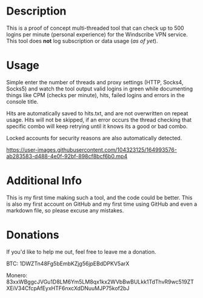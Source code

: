 # Description
This is a proof of concept multi-threaded tool that can check up to 500 logins per minute (personal experience) for the Windscribe VPN service. This tool does **not** log subscription or data usage (*as of yet*).

# Usage
Simple enter the number of threads and proxy settings (HTTP, Socks4, Socks5) and watch the tool output valid logins in green while documenting things like CPM (checks per minute), hits, failed logins and errors in the console title.

Hits are automatically saved to hits.txt, and are not overwritten on repeat usage. Hits will not be skipped, if an error occurs the thread checking that specific combo will keep retrying until it knows its a good or bad combo.

Locked accounts for security reasons are also automatically detected.

https://user-images.githubusercontent.com/104323125/164993576-ab283583-d488-4e0f-92bf-898cf8bcf6b0.mp4

# Additional Info
This is my first time making such a tool, and the code could be better. This is also my first account on GitHub and my first time using GitHub and even a markdown file, so please excuse any mistakes.

# Donations
If you'd like to help me out, feel free to leave me a donation.

BTC: 1DWZTn48Fg5bEmbKZjg56jpEBdDPKV5arX

Monero: 83xxWBggcJVGu1D8LM6Ym5LM8qx1kx2WVbBwBULkk1TdThvR9wc519ZTXEiV34CfcpAfEyxHTF6nxcXdDNuuMJP75kof2bJ
